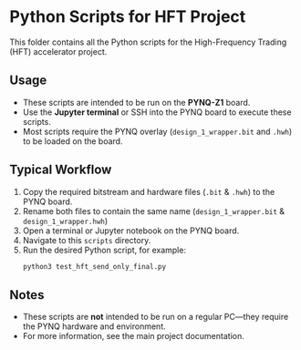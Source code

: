 # Python Scripts for HFT Project

This folder contains all the Python scripts for the High-Frequency Trading (HFT) accelerator project.

## Usage

- These scripts are intended to be run on the **PYNQ-Z1** board.
- Use the **Jupyter terminal** or SSH into the PYNQ board to execute these scripts.
- Most scripts require the PYNQ overlay (`design_1_wrapper.bit` and `.hwh`) to be loaded on the board.

## Typical Workflow

1. Copy the required bitstream and hardware files (`.bit` & `.hwh`) to the PYNQ board.
2. Rename both files to contain the same name (`design_1_wrapper.bit` & `design_1_wrapper.hwh`) 
3. Open a terminal or Jupyter notebook on the PYNQ board.
4. Navigate to this `scripts` directory.
5. Run the desired Python script, for example:
   ```bash
   python3 test_hft_send_only_final.py
   ```

## Notes

- These scripts are **not** intended to be run on a regular PC—they require the PYNQ hardware and environment.
- For more information, see the main project documentation. 
